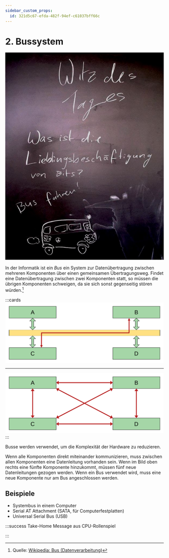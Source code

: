```yaml
---
sidebar_custom_props:
  id: 321d5c67-efda-482f-94ef-c61037bff66c
---
```



# 2. Bussystem

![Witz des Tages by 24i --width=350px](images/02-bus_joke.jpg)

In der Informatik ist ein *Bus* ein System zur Datenübertragung zwischen mehreren Komponenten über einen gemeinsamen Übertragungsweg. Findet eine Datenübertragung zwischen zwei Komponenten statt, so müssen die übrigen Komponenten schweigen, da sie sich sonst gegenseitig stören würden.[^1]

:::cards
![Datenübertragung mit Bus](images/02-bus-1.svg)
***
![Datenübertragung ohne Bus](images/02-bus-2.svg)
:::

Busse werden verwendet, um die Komplexität der Hardware zu reduzieren.

Wenn alle Komponenten direkt miteinander kommunizieren, muss zwischen allen Komponenten eine Datenleitung vorhanden sein. Wenn im Bild oben rechts eine fünfte Komponente hinzukommt, müssen fünf neue Datenleitungen gezogen werden. Wenn ein Bus verwendet wird, muss eine neue Komponente nur am Bus angeschlossen werden.

## Beispiele

- Systembus in einem Computer
- Serial AT Attachment (SATA, für Computerfestplatten)
- Universal Serial Bus (USB)

:::success Take-Home Message aus CPU-Rollenspiel

<Answer type="text" webKey="2ac55d18-cd29-4ad2-b378-36a5210e19a2" />

:::

[^1]: Quelle: [Wikipedia: Bus (Datenverarbeitung)](https://de.wikipedia.org/wiki/Bus_(Datenverarbeitung))

